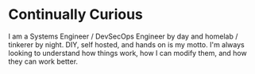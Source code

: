 # Continually Curious

I am a Systems Engineer / DevSecOps Engineer by day and homelab / tinkerer by night. DIY, self hosted, and hands on is my motto. I'm always looking to understand how things work, how I can modify them, and how they can work better.
